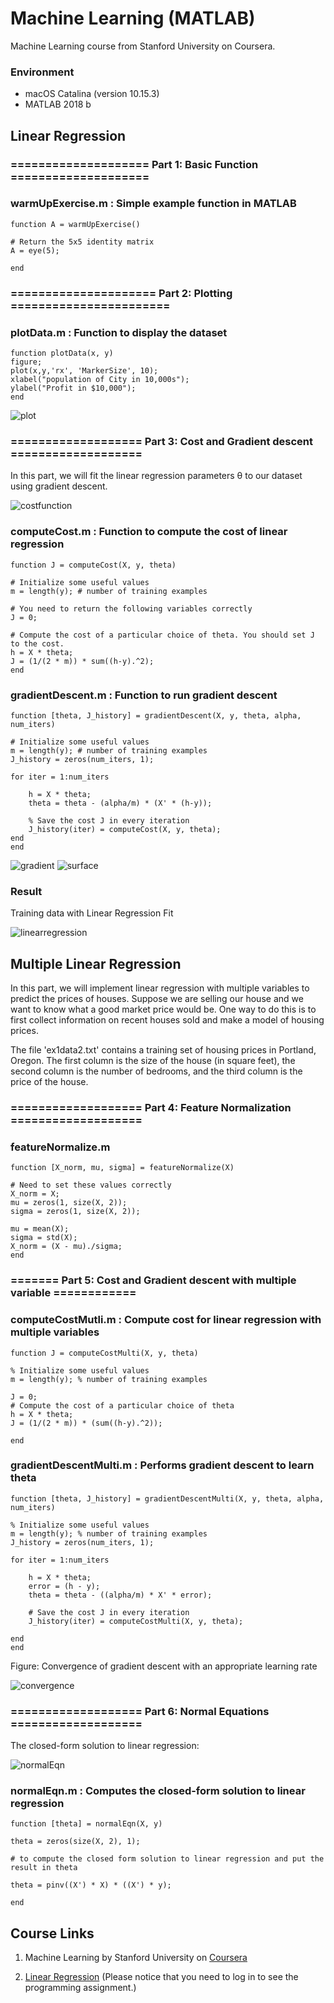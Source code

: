 # Machine Learning (MATLAB)

Machine Learning course from Stanford University on Coursera.

### Environment
- macOS Catalina (version 10.15.3)
- MATLAB 2018 b

## Linear Regression 

### ==================== Part 1: Basic Function ====================
### warmUpExercise.m : Simple example function in MATLAB

```
function A = warmUpExercise()

# Return the 5x5 identity matrix 
A = eye(5);

end
```

### ===================== Part 2: Plotting =======================
### plotData.m : Function to display the dataset

```
function plotData(x, y)
figure;
plot(x,y,'rx', 'MarkerSize', 10);
xlabel("population of City in 10,000s");
ylabel("Profit in $10,000");
end
```

![plot](Figure/datavisualize.jpg)

### =================== Part 3: Cost and Gradient descent ===================
In this part, we will fit the linear regression parameters θ to our dataset using gradient descent.

![costfunction](Figure/costfunction.png)

### computeCost.m : Function to compute the cost of linear regression
```
function J = computeCost(X, y, theta)

# Initialize some useful values
m = length(y); # number of training examples

# You need to return the following variables correctly 
J = 0;

# Compute the cost of a particular choice of theta. You should set J to the cost.
h = X * theta;
J = (1/(2 * m)) * sum((h-y).^2);
end
```

### gradientDescent.m : Function to run gradient descent
```
function [theta, J_history] = gradientDescent(X, y, theta, alpha, num_iters)

# Initialize some useful values
m = length(y); # number of training examples
J_history = zeros(num_iters, 1);

for iter = 1:num_iters
    
    h = X * theta;
    theta = theta - (alpha/m) * (X' * (h-y));
    
    % Save the cost J in every iteration    
    J_history(iter) = computeCost(X, y, theta);
end
end
```

![gradient](Figure/surface.jpg)
![surface](Figure/contour.jpg)

### Result
Training data with Linear Regression Fit

![linearregression](Figure/trainingdata.jpg)

## Multiple Linear Regression

In this part, we will implement linear regression with multiple variables to predict the prices of houses. Suppose we are selling our house and we want to know what a good market price would be. One way to do this is to first collect information on recent houses sold and make a model of housing prices.

The file 'ex1data2.txt' contains a training set of housing prices in Portland, Oregon. The first column is the size of the house (in square feet), the second column is the number of bedrooms, and the third column is the price of the house.

### =================== Part 4: Feature Normalization ===================
### featureNormalize.m

```
function [X_norm, mu, sigma] = featureNormalize(X)

# Need to set these values correctly
X_norm = X;
mu = zeros(1, size(X, 2));
sigma = zeros(1, size(X, 2));

mu = mean(X);
sigma = std(X);
X_norm = (X - mu)./sigma;
end
```

### ======= Part 5: Cost and Gradient descent with multiple variable ============

### computeCostMutli.m : Compute cost for linear regression with multiple variables

```
function J = computeCostMulti(X, y, theta)

% Initialize some useful values
m = length(y); % number of training examples

J = 0;
# Compute the cost of a particular choice of theta
h = X * theta;
J = (1/(2 * m)) * (sum((h-y).^2));

end
```

### gradientDescentMulti.m : Performs gradient descent to learn theta

```
function [theta, J_history] = gradientDescentMulti(X, y, theta, alpha, num_iters)

% Initialize some useful values
m = length(y); % number of training examples
J_history = zeros(num_iters, 1);

for iter = 1:num_iters

    h = X * theta;
    error = (h - y);
    theta = theta - ((alpha/m) * X' * error);
    
    # Save the cost J in every iteration    
    J_history(iter) = computeCostMulti(X, y, theta);

end
end
```

Figure: Convergence of gradient descent with an appropriate learning rate

![convergence](Figure/covergence.jpg)


### =================== Part 6: Normal Equations ===================

The closed-form solution to linear regression:

![normalEqn](Figure/normalEqn.png)

### normalEqn.m : Computes the closed-form solution to linear regression 
```
function [theta] = normalEqn(X, y)

theta = zeros(size(X, 2), 1);

# to compute the closed form solution to linear regression and put the result in theta

theta = pinv((X') * X) * ((X') * y);

end
```

## Course Links

1) Machine Learning by Stanford University on [Coursera](https://www.coursera.org/learn/machine-learning)

2) [Linear Regression](https://www.coursera.org/learn/machine-learning/programming/8f3qT/linear-regression) 
(Please notice that you need to log in to see the programming assignment.)